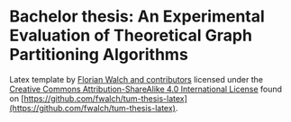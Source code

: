 # Bachelor thesis: An Experimental Evaluation of Theoretical Graph Partitioning Algorithms
Latex template by [Florian Walch and contributors](https://github.com/fwalch/tum-thesis-latex/graphs/contributors) licensed under the [Creative Commons Attribution-ShareAlike 4.0 International License](https://creativecommons.org/licenses/by-sa/4.0/) found on [https://github.com/fwalch/tum-thesis-latex](https://github.com/fwalch/tum-thesis-latex).

